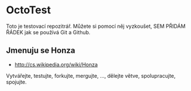 OctoTest
========

Toto je testovací repozitrář. Můžete si pomocí něj vyzkoušet, 
SEM PŘIDÁM ŘÁDEK
jak se používá Git a Github.

Jmenuju se Honza
----------------

* <http://cs.wikipedia.org/wiki/Honza>

Vytvářejte, testujte, forkujte, mergujte, ..., dělejte větve, spolupracujte, spojujte.
